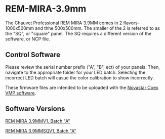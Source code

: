 # REM-MIRA-3.9mm

The Chauvet Professional REM MIRA 3.9MM comes in 2 flavors-1000x500mm and thhe 500x500mm. The smaller of the 2 is referred to as the "SQ", or "square" panel. The SQ requires a different version of the software, or NCP file.

## Control Software

Please review the serial number prefix ("A", "B", ect) of your panels. Then, navigate to the appropriate folder for your LED batch. Selecting the incorrect LED batch will casue the color calibration to show incorrectly.

These firmware files are intended to be uploaded with the [Novastar Coex VMP software](https://www.novastar.tech/downloads/).

## Software Versions

[REM MIRA 3.9MMV1, Batch "A"](https://github.com/Chauvet-Pro/REM-MIRA3.9MM/blob/f7ec7b8da8082c943a872cbdda3494893db19e2a/NCP_FILES/Chauvet%20Professional_REMMIRA39MM_V1.00.01.ncp)

[REM MIRA 3.9MMSQV1, Batch "A"](https://github.com/videowallqc-chauvetlighting/REM-MIRA3.9MM/blob/2ebe6032fdd74822686a6858201f3bd4795899f6/NCP_FILES/Chauvet%20Professional_REMMIRA39MMSQ_V1.00.01.ncp)

